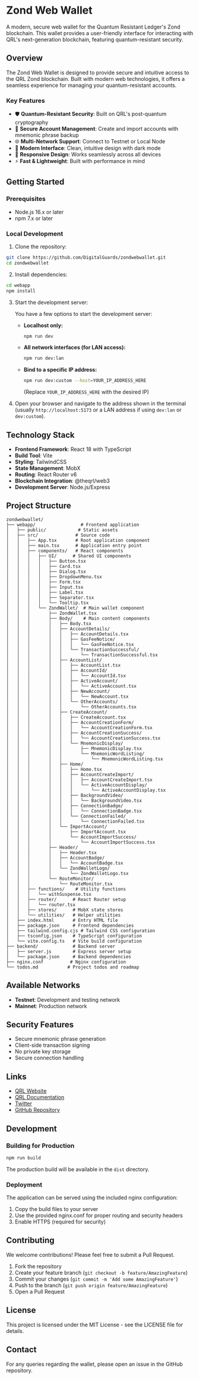 # Zond Web Wallet

A modern, secure web wallet for the Quantum Resistant Ledger's Zond blockchain. This wallet provides a user-friendly interface for interacting with QRL's next-generation blockchain, featuring quantum-resistant security.

## Overview

The Zond Web Wallet is designed to provide secure and intuitive access to the QRL Zond blockchain. Built with modern web technologies, it offers a seamless experience for managing your quantum-resistant accounts.

### Key Features

- 🛡️ **Quantum-Resistant Security**: Built on QRL's post-quantum cryptography
- 🔐 **Secure Account Management**: Create and import accounts with mnemonic phrase backup
- 🌐 **Multi-Network Support**: Connect to Testnet or Local Node
- 🎨 **Modern Interface**: Clean, intuitive design with dark mode
- 📱 **Responsive Design**: Works seamlessly across all devices
- ⚡ **Fast & Lightweight**: Built with performance in mind

## Getting Started

### Prerequisites

- Node.js 16.x or later
- npm 7.x or later

### Local Development

1. Clone the repository:
```bash
git clone https://github.com/DigitalGuards/zondwebwallet.git
cd zondwebwallet
```

2. Install dependencies:
```bash
cd webapp
npm install
```

3. Start the development server:

   You have a few options to start the development server:

   - **Localhost only:**
     ```bash
     npm run dev
     ```

   - **All network interfaces (for LAN access):**
     ```bash
     npm run dev:lan
     ```

   - **Bind to a specific IP address:**
     ```bash
     npm run dev:custom --host=YOUR_IP_ADDRESS_HERE
     ```
     (Replace `YOUR_IP_ADDRESS_HERE` with the desired IP)

4. Open your browser and navigate to the address shown in the terminal (usually `http://localhost:5173` or a LAN address if using `dev:lan` or `dev:custom`).

## Technology Stack

- **Frontend Framework**: React 18 with TypeScript
- **Build Tool**: Vite
- **Styling**: TailwindCSS
- **State Management**: MobX
- **Routing**: React Router v6
- **Blockchain Integration**: @theqrl/web3
- **Development Server**: Node.js/Express

## Project Structure

```
zondwebwallet/
├── webapp/                 # Frontend application
│   ├── public/            # Static assets
│   ├── src/              # Source code
│   │   ├── App.tsx       # Root application component
│   │   ├── main.tsx      # Application entry point
│   │   ├── components/   # React components
│   │   │   ├── UI/      # Shared UI components
│   │   │   │   ├── Button.tsx
│   │   │   │   ├── Card.tsx
│   │   │   │   ├── Dialog.tsx
│   │   │   │   ├── DropdownMenu.tsx
│   │   │   │   ├── Form.tsx
│   │   │   │   ├── Input.tsx
│   │   │   │   ├── Label.tsx
│   │   │   │   ├── Separator.tsx
│   │   │   │   └── Tooltip.tsx
│   │   │   └── ZondWallet/  # Main wallet component
│   │   │       ├── ZondWallet.tsx
│   │   │       ├── Body/    # Main content components
│   │   │       │   ├── Body.tsx
│   │   │       │   ├── AccountDetails/
│   │   │       │   │   ├── AccountDetails.tsx
│   │   │       │   │   ├── GasFeeNotice/
│   │   │       │   │   │   └── GasFeeNotice.tsx
│   │   │       │   │   └── TransactionSuccessful/
│   │   │       │   │       └── TransactionSuccessful.tsx
│   │   │       │   ├── AccountList/
│   │   │       │   │   ├── AccountList.tsx
│   │   │       │   │   ├── AccountId/
│   │   │       │   │   │   └── AccountId.tsx
│   │   │       │   │   ├── ActiveAccount/
│   │   │       │   │   │   └── ActiveAccount.tsx
│   │   │       │   │   ├── NewAccount/
│   │   │       │   │   │   └── NewAccount.tsx
│   │   │       │   │   └── OtherAccounts/
│   │   │       │   │       └── OtherAccounts.tsx
│   │   │       │   ├── CreateAccount/
│   │   │       │   │   ├── CreateAccount.tsx
│   │   │       │   │   ├── AccountCreationForm/
│   │   │       │   │   │   └── AccountCreationForm.tsx
│   │   │       │   │   ├── AccountCreationSuccess/
│   │   │       │   │   │   └── AccountCreationSuccess.tsx
│   │   │       │   │   └── MnemonicDisplay/
│   │   │       │   │       ├── MnemonicDisplay.tsx
│   │   │       │   │       └── MnemonicWordListing/
│   │   │       │   │           └── MnemonicWordListing.tsx
│   │   │       │   ├── Home/
│   │   │       │   │   ├── Home.tsx
│   │   │       │   │   ├── AccountCreateImport/
│   │   │       │   │   │   ├── AccountCreateImport.tsx
│   │   │       │   │   │   └── ActiveAccountDisplay/
│   │   │       │   │   │       └── ActiveAccountDisplay.tsx
│   │   │       │   │   ├── BackgroundVideo/
│   │   │       │   │   │   └── BackgroundVideo.tsx
│   │   │       │   │   ├── ConnectionBadge/
│   │   │       │   │   │   └── ConnectionBadge.tsx
│   │   │       │   │   └── ConnectionFailed/
│   │   │       │   │       └── ConnectionFailed.tsx
│   │   │       │   └── ImportAccount/
│   │   │       │       ├── ImportAccount.tsx
│   │   │       │       └── AccountImportSuccess/
│   │   │       │           └── AccountImportSuccess.tsx
│   │   │       ├── Header/
│   │   │       │   ├── Header.tsx
│   │   │       │   ├── AccountBadge/
│   │   │       │   │   └── AccountBadge.tsx
│   │   │       │   └── ZondWalletLogo/
│   │   │       │       └── ZondWalletLogo.tsx
│   │   │       └── RouteMonitor/
│   │   │           └── RouteMonitor.tsx
│   │   ├── functions/    # Utility functions
│   │   │   └── withSuspense.tsx
│   │   ├── router/      # React Router setup
│   │   │   └── router.tsx
│   │   ├── stores/      # MobX state stores
│   │   └── utilities/   # Helper utilities
│   ├── index.html       # Entry HTML file
│   ├── package.json     # Frontend dependencies
│   ├── tailwind.config.cjs # Tailwind CSS configuration
│   ├── tsconfig.json    # TypeScript configuration
│   └── vite.config.ts   # Vite build configuration
├── backend/             # Backend server
│   ├── server.js        # Express server setup
│   └── package.json     # Backend dependencies
├── nginx.conf          # Nginx configuration
└── todos.md           # Project todos and roadmap
```

## Available Networks

- **Testnet**: Development and testing network
- **Mainnet**: Production network

## Security Features

- Secure mnemonic phrase generation
- Client-side transaction signing
- No private key storage
- Secure connection handling

## Links

- [QRL Website](https://www.theqrl.org/)
- [QRL Documentation](https://docs.theqrl.org/)
- [Twitter](https://x.com/DigitalGuards)
- [GitHub Repository](https://github.com/DigitalGuards/zondwebwallet/)

## Development

### Building for Production

```bash
npm run build
```

The production build will be available in the `dist` directory.

### Deployment

The application can be served using the included nginx configuration:

1. Copy the build files to your server
2. Use the provided nginx.conf for proper routing and security headers
3. Enable HTTPS (required for security)

## Contributing

We welcome contributions! Please feel free to submit a Pull Request.

1. Fork the repository
2. Create your feature branch (`git checkout -b feature/AmazingFeature`)
3. Commit your changes (`git commit -m 'Add some AmazingFeature'`)
4. Push to the branch (`git push origin feature/AmazingFeature`)
5. Open a Pull Request

## License

This project is licensed under the MIT License - see the LICENSE file for details.

## Contact

For any queries regarding the wallet, please open an issue in the GitHub repository.
